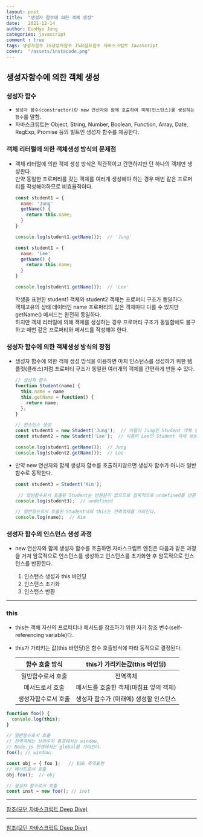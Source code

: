 ```yaml
---
layout: post
title:  "생성자 함수에 의한 객체 생성"
date:   2021-12-14
author: EunHye Jung
categories: javascript
comment : true
tags: 생성자함수 JS생성자함수 JS화살표함수 자바스크립트 JavaScript
cover:  "/assets/instacode.png"
---
```

    
## 생성자함수에 의한 객체 생성   
  
### 생성자 함수   
* `생성자 함수(constructor)란 new 연산자와 함께 호출하여 객체(인스턴스)를 생성하는 함수`를 말함.   
* 자바스크립트는 Object, String, Number, Boolean, Function, Array, Date, RegExp, Promise 등의 빌트인 생성자 함수를 제공한다.  
     
     
### 객체 리터럴에 의한 객체생성 방식의 문제점  
* 객체 리터럴에 의한 객체 생성 방식은 직관적이고 간편하지만 단 하나의 객체만 생성한다.  
  만약 동일한 프로퍼티를 갖는 객체를 여러개 생성해야 하는 경우 매번 같은 프로퍼티를 작성해야하므로 비효율적이다.  
  ```javascript  
  const student1 = {
    name: 'Jung'
    getName() {
      return this.name;
    }
  }

  console.log(student1.getName());  // 'Jung'

  const student1 = {
    name: 'Lee'
    getName() {
      return this.name;
    }
  }

  console.log(student1.getName());  // 'Lee'
  ```  
   
  학생을 표현한 student1 객체와 student2 객체는 프로퍼티 구조가 동일하다.  
  객체고유의 상태 데이터인 name 프로퍼티의 값은 객체마다 다를 수 있지만  
  getName() 메서드는 완전히 동일하다.  
  하지만 객체 리터럴에 의해 객체를 생성하는 경우 프로퍼티 구조가 동일함에도 불구하고 매번 같은 프로퍼티와 메서드를 작성해야 한다.  
   
   
### 생성자 함수에 의한 객체생성 방식의 장점  
* 생성자 함수에 의한 객체 생성 방식을 이용하면 마치 인스턴스를 생성하기 위한 템플릿(클래스)처럼 프로퍼티 구조가 동일한 여러개의 객체를 간편하게 만들 수 있다.  
  ```javascript  
  // 생성자 함수
  function Student(name) {
    this.name = name
    this.getName = function() {
      return name;
    };
  }
  
  // 인스턴스 생성
  const student1 = new Student('Jung');  // 이름이 Jung인 Student 객체 생성
  const student2 = new Student('Lee');  // 이름이 Lee인 Student 객체 생성
  
  console.log(student1.getName());  // Jung
  console.log(student2.getName());  // Lee
  ```  
        
* 만약 new 연산자와 함께 생성자 함수를 호출하지않으면 생성자 함수가 아니라 일반함수로 동작한다.  
  ```javascript  
  const student3 = Student('Kim');

   // 일반함수로서 호출된 Student는 반환문이 없으므로 암묵적으로 undefined를 반환한다.  
  console.log(student3);  // undefined

  // 일반함수로서 호출된 Student내의 this는 전역객체를 가리킨다.  
  console.log(name);  // Kim  
  ```  
    
    
### 생성자 함수의 인스턴스 생성 과정  
* new 연산자와 함께 생성자 함수를 호출하면 자바스크립트 엔진은 다음과 같은 과정을 거쳐 암묵적으로 인스턴스를 생성하고 인스턴스를 초기화한 후 암묵적으로 인스턴스를 반환한다.  
  
  1) 인스턴스 생성과 this 바인딩  
  2) 인스턴스 초기화  
  3) 인스턴스 반환  
      
      
- - - 
   
### this  
* this는 객체 자신의 프로퍼티나 메서드를 참조하기 위한 자기 참조 변수(self-referencing variable)다.  
* this가 가리키는 값(this 바인딩)은 함수 호출방식에 따라 동적으로 결정된다.  
  
  | 함수 호출 방식 | this가 가리키는값(this 바인딩) | 
  |:---:|:----:|
  | 일반함수로서 호출 | 전역객체 |
  | 메서드로서 호출 | 메서드를 호출한 객체(마침표 앞의 객체) |
  | 생성자함수로서 호출 | 생성자 함수가 (미래에) 생성할 인스턴스 |
    
```javascript  
function foo() {
  console.log(this);
}

// 일반함수로서 호출
// 전역객체는 브라우저 환경에서는 window, 
// Node.js 환경에서는 global를 가리킨다.  
foo(); // window;

const obj = { foo };   // ES6 축약표현
// 메서드로서 호출
obj.foo();  // obj

// 생성자 함수로서 호출
const inst = new foo(); // inst
```      
                 
- - -  
     
[참조(모던 자바스크립트 Deep Dive)](https://book.naver.com/bookdb/book_detail.nhn?bid=16710547)
    


               
- - -   
      
[참조(모던 자바스크립트 Deep Dive)](https://book.naver.com/bookdb/book_detail.nhn?bid=16710547)
   
